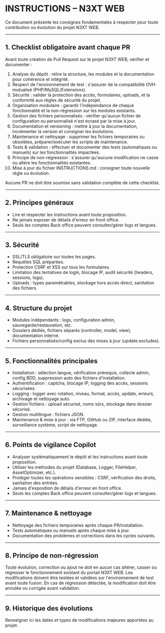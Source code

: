 # INSTRUCTIONS – N3XT WEB

Ce document présente les consignes fondamentales à respecter pour toute contribution ou évolution du projet N3XT WEB.

---

## 1. Checklist obligatoire avant chaque PR

Avant toute création de Pull Request sur le projet N3XT WEB, vérifier et documenter :

1. Analyse du dépôt : relire la structure, les modules et la documentation pour cohérence et intégrité.
2. Respect de l'environnement de test : s'assurer de la compatibilité OVH mutualisé (PHP/MySQL/Extensions).
3. Sécurité : valider la protection des accès, formulaires, uploads, et la conformité aux règles de sécurité du projet.
4. Organisation modulaire : garantir l'indépendance de chaque fonctionnalité et la non-régression sur les modules existants.
5. Gestion des fichiers personnalisés : vérifier qu'aucun fichier de configuration ou personnalisé n'est écrasé par la mise à jour.
6. Documentation et versioning : mettre à jour la documentation, incrémenter la version et consigner les évolutions.
7. Maintenance et nettoyage : supprimer les fichiers temporaires ou obsolètes, préparer/exécuter les scripts de maintenance.
8. Tests & validation : effectuer et documenter des tests (automatiques ou manuels) sur les fonctionnalités impactées.
9. Principe de non-régression : s'assurer qu'aucune modification ne casse ou altère les fonctionnalités existantes.
10. Mise à jour du fichier INSTRUCTIONS.md : consigner toute nouvelle règle ou évolution.

Aucune PR ne doit être soumise sans validation complète de cette checklist.

---

## 2. Principes généraux
- Lire et respecter les instructions avant toute proposition.
- Ne jamais exposer de détails d'erreur en front office.
- Seuls les comptes Back office peuvent consulter/gérer logs et langues.

---

## 3. Sécurité
- SSL/TLS obligatoire sur toutes les pages.
- Requêtes SQL préparées.
- Protection CSRF et XSS sur tous les formulaires.
- Limitation des tentatives de login, blocage IP, audit sécurité (headers, sessions, logs).
- Uploads : types paramétrables, stockage hors accès direct, sanitation des fichiers.

---

## 4. Structure du projet
- Modules indépendants : logs, configuration admin, sauvegarde/restauration, etc.
- Dossiers dédiés, fichiers séparés (controller, model, view), documentation interne.
- Fichiers personnalisés/config exclus des mises à jour (update.excludes).

---

## 5. Fonctionnalités principales
- Installation : sélection langue, vérification prérequis, collecte admin, config BDD, suppression auto des fichiers d'installation.
- Authentification : captcha, blocage IP, logging des accès, sessions sécurisées.
- Logging : logger avec rotation, niveau, format, accès, update, erreurs, archivage et nettoyage auto.
- Gestion fichiers : upload sécurisé, noms sûrs, stockage dans dossier sécurisé.
- Gestion multilingue : fichiers JSON.
- Maintenance & mise à jour : via FTP, GitHub ou ZIP, interface dédiée, surveillance système, script de nettoyage.

---

## 6. Points de vigilance Copilot
- Analyser systématiquement le dépôt et les instructions avant toute proposition.
- Utiliser les méthodes du projet (Database, Logger, FileHelper, AssetOptimizer, etc.).
- Protéger toutes les opérations sensibles : CSRF, vérification des droits, sanitation des entrées.
- Jamais d'exposition de détails d'erreur en front office.
- Seuls les comptes Back office peuvent consulter/gérer logs et langues.

---

## 7. Maintenance & nettoyage
- Nettoyage des fichiers temporaires après chaque PR/installation.
- Tests automatiques ou manuels après chaque mise à jour.
- Documentation des problèmes et corrections dans les cycles suivants.

---

## 8. Principe de non-régression
Toute évolution, correction ou ajout ne doit en aucun cas altérer, casser ou régresser le fonctionnement existant du portail N3XT WEB.
Les modifications doivent être testées et validées sur l'environnement de test avant toute fusion.
En cas de régression détectée, la modification doit être annulée ou corrigée avant validation.

---

## 9. Historique des évolutions
Renseigner ici les dates et types de modifications majeures apportées au projet.